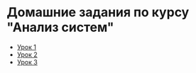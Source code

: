 # Домашние задания по курсу "Анализ систем"

- [Урок 1](/Homework1/HW1.md)
- [Урок 2](/Homework2/HW2.md)
- [Урок 3](/Homework3/HW3.md)
